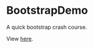 # BootstrapDemo
A quick bootstrap crash course.

View <a href='https://seidelmatt.com/BootstrapDemo/'> here</a>.
